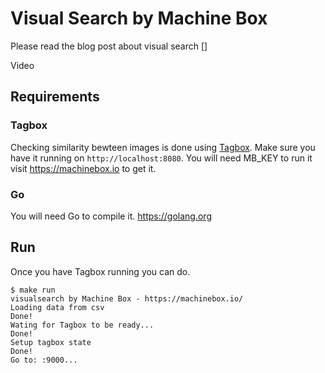 # Visual Search by Machine Box

Please read the blog post about visual search []

Video

## Requirements

### Tagbox

Checking similarity bewteen images is done using [Tagbox](https://machinebox.io/docs/tagbox).
Make sure you have it running on `http://localhost:8080`. You will need MB_KEY to run it visit https://machinebox.io to get it.

### Go

You will need Go to compile it. https://golang.org

## Run

Once you have Tagbox running you can do.
```
$ make run
visualsearch by Machine Box - https://machinebox.io/
Loading data from csv
Done!
Wating for Tagbox to be ready...
Done!
Setup tagbox state
Done!
Go to: :9000...
```


